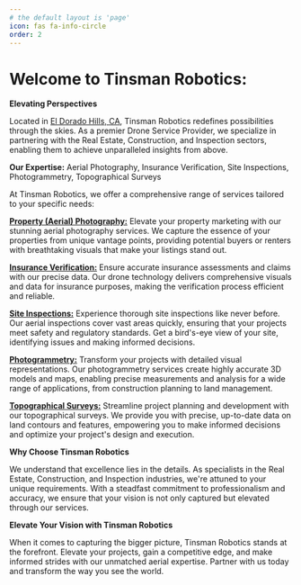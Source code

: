 ```yaml
---
# the default layout is 'page'
icon: fas fa-info-circle
order: 2
---
```


# Welcome to Tinsman Robotics: 
**Elevating Perspectives**


Located in [El Dorado Hills, CA](https://maps.app.goo.gl/uDyJucztPTfkU5J78), Tinsman Robotics redefines possibilities through the skies. As a premier Drone Service Provider, we specialize in partnering with the Real Estate, Construction, and Inspection sectors, enabling them to achieve unparalleled insights from above.

**Our Expertise:** Aerial Photography, Insurance Verification, Site Inspections, Photogrammetry, Topographical Surveys

At Tinsman Robotics, we offer a comprehensive range of services tailored to your specific needs:

[**Property (Aerial) Photography:**](https://www.tinsmanrobotics.com/posts/aerial-photo/)
Elevate your property marketing with our stunning aerial photography services. We capture the essence of your properties from unique vantage points, providing potential buyers or renters with breathtaking visuals that make your listings stand out.

[**Insurance Verification:**](https://www.tinsmanrobotics.com/posts/insurance-verification/)
Ensure accurate insurance assessments and claims with our precise data. Our drone technology delivers comprehensive visuals and data for insurance purposes, making the verification process efficient and reliable.

[**Site Inspections:**](https://www.tinsmanrobotics.com/posts/site-inspections/)
Experience thorough site inspections like never before. Our aerial inspections cover vast areas quickly, ensuring that your projects meet safety and regulatory standards. Get a bird's-eye view of your site, identifying issues and making informed decisions.

[**Photogrammetry:**](https://www.tinsmanrobotics.com/posts/photogrammetry/)
Transform your projects with detailed visual representations. Our photogrammetry services create highly accurate 3D models and maps, enabling precise measurements and analysis for a wide range of applications, from construction planning to land management.

[**Topographical Surveys:**](https://www.tinsmanrobotics.com/posts/topographical/)
Streamline project planning and development with our topographical surveys. We provide you with precise, up-to-date data on land contours and features, empowering you to make informed decisions and optimize your project's design and execution.

**Why Choose Tinsman Robotics**

We understand that excellence lies in the details. As specialists in the Real Estate, Construction, and Inspection industries, we're attuned to your unique requirements. With a steadfast commitment to professionalism and accuracy, we ensure that your vision is not only captured but elevated through our services.

**Elevate Your Vision with Tinsman Robotics**

When it comes to capturing the bigger picture, Tinsman Robotics stands at the forefront. Elevate your projects, gain a competitive edge, and make informed strides with our unmatched aerial expertise. Partner with us today and transform the way you see the world.